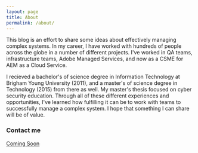 ```yaml
---
layout: page
title: About
permalink: /about/
---
```

This blog is an effort to share some ideas about effectively managing complex systems. In my career, I have worked with hundreds of people across the globe in a number of different projects. I've worked in QA teams, infrastructure teams, Adobe Managed Services, and now as a CSME for AEM as a Cloud Service. 

I recieved a bachelor's of science degree in Information Technology at Brigham Young University (2011), and a master's of science degree in Technology (2015) from there as well. My master's thesis focused on cyber security education. Through all of these different experiences and opportunities, I've learned how fulfilling it can be to work with teams to successfully manage a complex system. I hope that something I can share will be of value.

### Contact me

[Coming Soon](mailto:email@domain.com)
